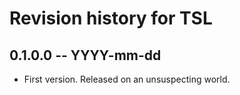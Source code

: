 # Revision history for TSL

## 0.1.0.0 -- YYYY-mm-dd

* First version. Released on an unsuspecting world.
